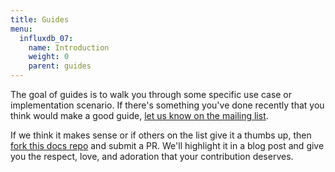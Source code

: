 ```yaml
---
title: Guides
menu:
  influxdb_07:
    name: Introduction
    weight: 0
    parent: guides
---
```


The goal of guides is to walk you through some specific use case or implementation scenario. If there's something you've done recently that you think would make a good guide, [let us know on the mailing list](https://groups.google.com/forum/#!forum/influxdb).

If we think it makes sense or if others on the list give it a thumbs up, then [fork this docs repo](https://github.com/influxdb/influxdb.org) and submit a PR. We'll highlight it in a blog post and give you the respect, love, and adoration that your contribution deserves.
